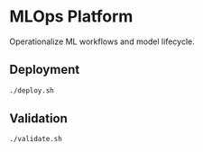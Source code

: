 # MLOps Platform

Operationalize ML workflows and model lifecycle.

## Deployment

```bash
./deploy.sh
```

## Validation

```bash
./validate.sh
```
